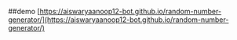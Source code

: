 ##demo
[https://aiswaryaanoop12-bot.github.io/random-number-generator/](https://aiswaryaanoop12-bot.github.io/random-number-generator/)
